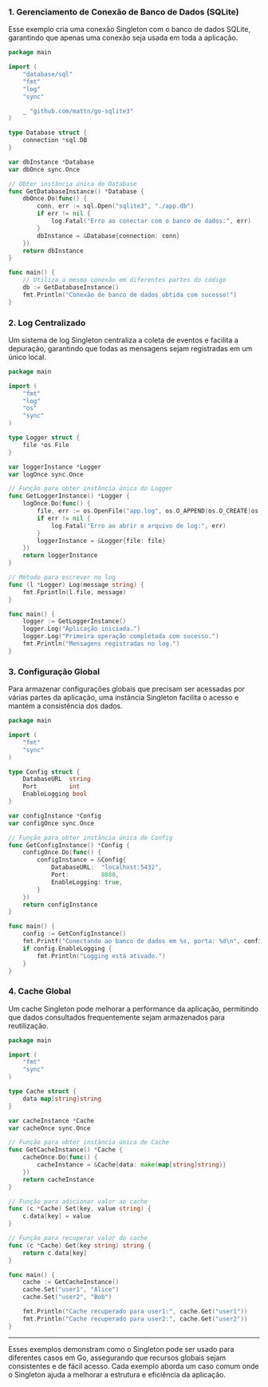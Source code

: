 ### 1. Gerenciamento de Conexão de Banco de Dados (SQLite)

Esse exemplo cria uma conexão Singleton com o banco de dados SQLite, garantindo que apenas uma conexão seja usada em toda a aplicação.

```go
package main

import (
	"database/sql"
	"fmt"
	"log"
	"sync"

	_ "github.com/mattn/go-sqlite3"
)

type Database struct {
	connection *sql.DB
}

var dbInstance *Database
var dbOnce sync.Once

// Obter instância única de Database
func GetDatabaseInstance() *Database {
	dbOnce.Do(func() {
		conn, err := sql.Open("sqlite3", "./app.db")
		if err != nil {
			log.Fatal("Erro ao conectar com o banco de dados:", err)
		}
		dbInstance = &Database{connection: conn}
	})
	return dbInstance
}

func main() {
	// Utiliza a mesma conexão em diferentes partes do código
	db := GetDatabaseInstance()
	fmt.Println("Conexão de banco de dados obtida com sucesso!")
}
```

### 2. Log Centralizado

Um sistema de log Singleton centraliza a coleta de eventos e facilita a depuração, garantindo que todas as mensagens sejam registradas em um único local.

```go
package main

import (
	"fmt"
	"log"
	"os"
	"sync"
)

type Logger struct {
	file *os.File
}

var loggerInstance *Logger
var logOnce sync.Once

// Função para obter instância única do Logger
func GetLoggerInstance() *Logger {
	logOnce.Do(func() {
		file, err := os.OpenFile("app.log", os.O_APPEND|os.O_CREATE|os.O_WRONLY, 0666)
		if err != nil {
			log.Fatal("Erro ao abrir o arquivo de log:", err)
		}
		loggerInstance = &Logger{file: file}
	})
	return loggerInstance
}

// Método para escrever no log
func (l *Logger) Log(message string) {
	fmt.Fprintln(l.file, message)
}

func main() {
	logger := GetLoggerInstance()
	logger.Log("Aplicação iniciada.")
	logger.Log("Primeira operação completada com sucesso.")
	fmt.Println("Mensagens registradas no log.")
}
```

### 3. Configuração Global

Para armazenar configurações globais que precisam ser acessadas por várias partes da aplicação, uma instância Singleton facilita o acesso e mantém a consistência dos dados.

```go
package main

import (
	"fmt"
	"sync"
)

type Config struct {
	DatabaseURL  string
	Port         int
	EnableLogging bool
}

var configInstance *Config
var configOnce sync.Once

// Função para obter instância única de Config
func GetConfigInstance() *Config {
	configOnce.Do(func() {
		configInstance = &Config{
			DatabaseURL:  "localhost:5432",
			Port:         8080,
			EnableLogging: true,
		}
	})
	return configInstance
}

func main() {
	config := GetConfigInstance()
	fmt.Printf("Conectando ao banco de dados em %s, porta: %d\n", config.DatabaseURL, config.Port)
	if config.EnableLogging {
		fmt.Println("Logging está ativado.")
	}
}
```

### 4. Cache Global

Um cache Singleton pode melhorar a performance da aplicação, permitindo que dados consultados frequentemente sejam armazenados para reutilização.

```go
package main

import (
	"fmt"
	"sync"
)

type Cache struct {
	data map[string]string
}

var cacheInstance *Cache
var cacheOnce sync.Once

// Função para obter instância única de Cache
func GetCacheInstance() *Cache {
	cacheOnce.Do(func() {
		cacheInstance = &Cache{data: make(map[string]string)}
	})
	return cacheInstance
}

// Função para adicionar valor ao cache
func (c *Cache) Set(key, value string) {
	c.data[key] = value
}

// Função para recuperar valor do cache
func (c *Cache) Get(key string) string {
	return c.data[key]
}

func main() {
	cache := GetCacheInstance()
	cache.Set("user1", "Alice")
	cache.Set("user2", "Bob")

	fmt.Println("Cache recuperado para user1:", cache.Get("user1"))
	fmt.Println("Cache recuperado para user2:", cache.Get("user2"))
}
```

---

Esses exemplos demonstram como o Singleton pode ser usado para diferentes casos em Go, assegurando que recursos globais sejam consistentes e de fácil acesso. Cada exemplo aborda um caso comum onde o Singleton ajuda a melhorar a estrutura e eficiência da aplicação.